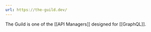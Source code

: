 ```yaml
---
url: https://the-guild.dev/
---
```

The Guild is one of the [[API Managers]] designed for [[GraphQL]].

